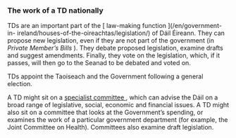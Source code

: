 ###  The work of a TD nationally

TDs are an important part of the [ law-making function ](/en/government-in-
ireland/houses-of-the-oireachtas/legislation/) of Dáil Éireann. They can
propose new legislation, even if they are not part of the government (in
_Private Member’s Bills_ ). They debate proposed legislation, examine drafts
and suggest amendments. Finally, they vote on the legislation, which, if it
passes, will then go to the Seanad to be debated and voted on.

TDs appoint the Taoiseach and the Government following a general election.

A TD might sit on a [ specialist committee
](https://www.oireachtas.ie/en/committees/32/procedure-dail/our-role/) , which
can advise the Dáil on a broad range of legislative, social, economic and
financial issues. A TD might also sit on a committee that looks at the
Government’s spending, or examines the work of a particular government
department (for example, the Joint Committee on Health). Committees also
examine draft legislation.
